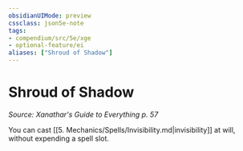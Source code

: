 ```yaml
---
obsidianUIMode: preview
cssclass: json5e-note
tags:
- compendium/src/5e/xge
- optional-feature/ei
aliases: ["Shroud of Shadow"]
---
```

# Shroud of Shadow
*Source: Xanathar's Guide to Everything p. 57* 

You can cast [[5. Mechanics/Spells/Invisibility.md\|invisibility]] at will, without expending a spell slot.